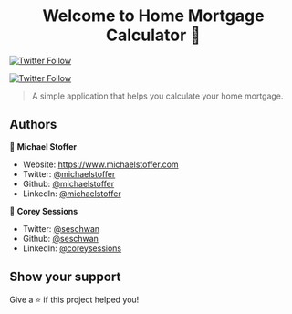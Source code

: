 <h1 align="center">Welcome to Home Mortgage Calculator 👋</h1>

[![Twitter Follow](https://img.shields.io/twitter/follow/seschwan?color=1DA1F2&logo=twitter&style=for-the-badge)](https://twitter.com/intent/follow?original_referer=https%3A%2F%2Fgithub.com%2Fseschwan&screen_name=seschwan)

[![Twitter Follow](https://img.shields.io/twitter/follow/michaelstoffer?color=1DA1F2&logo=twitter&style=for-the-badge)](https://twitter.com/intent/follow?original_referer=https%3A%2F%2Fgithub.com%2Fmichaelstoffer&screen_name=michaelstoffer)

> A simple application that helps you calculate your home mortgage.

## Authors

👤 **Michael Stoffer**

* Website: https://www.michaelstoffer.com
* Twitter: [@michaelstoffer](https://twitter.com/michaelstoffer)
* Github: [@michaelstoffer](https://github.com/michaelstoffer)
* LinkedIn: [@michaelstoffer](https://linkedin.com/in/michaelstoffer)

👤 **Corey Sessions**

* Twitter: [@seschwan](https://twitter.com/seschwan)
* Github: [@seschwan](https://github.com/seschwan)
* LinkedIn: [@coreysessions](https://linkedin.com/in/coreysessions)

## Show your support

Give a ⭐️ if this project helped you!